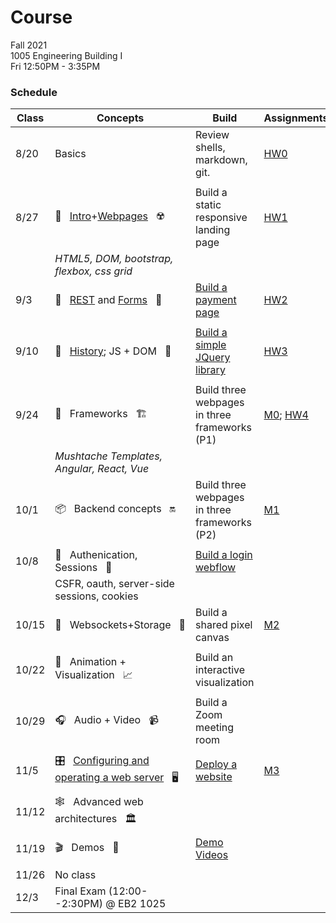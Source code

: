 # Course

Fall 2021  
1005  Engineering Building I  
Fri 12:50PM - 3:35PM  

### Schedule

|Class | Concepts   | Build     | Assignments |
| ---  | -------    |  ---      | ---         |
| 8/20 | Basics | Review shells, markdown, git. | [HW0](HWS/HW0.md)
|      |
| 8/27 | 🧱&nbsp;&nbsp;&nbsp;[Intro](https://docs.google.com/presentation/d/1mEwLvAKG2htjCLRyaMoOBnyqjKtGapbUHwAacrGdLe4/edit?usp=sharing)+[Webpages](https://docs.google.com/presentation/d/1x95eI8pShNnRPJo3HSc0p2pmKJkuJyURtbHdIWi-vIc/edit#slide=id.ge87ee15146_0_0)&nbsp;&nbsp;&nbsp;☢️| Build a static responsive landing page | [HW1](HWS/HW1.md)
|      | _HTML5, DOM, bootstrap, flexbox, css grid_
| 9/3  | 🧾&nbsp;&nbsp;&nbsp;[REST](https://342.docable.cloud/CSC-WebApps/Course/Pages/REST/Rest.md) and [Forms](https://342.docable.cloud/CSC-WebApps/Course/Pages/Forms/Forms.md)&nbsp;&nbsp;&nbsp;🚀| [Build a payment page](https://github.com/CSC-WebApps/Wolfmo) | [HW2](HWS/HW2.md)
|      | 
| 9/10 | 🧪&nbsp;&nbsp;&nbsp;[History](https://docs.google.com/presentation/d/1QnmLH8ZJ6WVMiIfNLdQIko0dcZpyLYsZPQDjgiHzKGw/edit#slide=id.gecbc12aec0_0_0); JS + DOM&nbsp;&nbsp;&nbsp;🎋 | [Build a simple JQuery library](https://342.docable.cloud/CSC-WebApps/Course/Pages/DOM/uQuery.md) | [HW3](HWS/HW3.md)
|      | 
| 9/24 | 🚧&nbsp;&nbsp;&nbsp;Frameworks&nbsp;&nbsp;&nbsp;🏗️ | Build three webpages in three frameworks (P1) | [M0](Project/M0.md); [HW4](HWS/HW4.md)
|      | _Mushtache Templates, Angular, React, Vue_ | 
| 10/1 | 📦&nbsp;&nbsp;&nbsp;Backend concepts&nbsp;&nbsp;&nbsp;🔛 | Build three webpages in three frameworks (P2) | [M1](Project/M1.md)
|      | 
| 10/8 | 🔐&nbsp;&nbsp;&nbsp;Authenication, Sessions&nbsp;&nbsp;&nbsp;💼 | [Build a login webflow](https://github.com/CSC-WebApps/Login)
|      | CSFR, oauth, server-side sessions, cookies 
| 10/15 | 🔅&nbsp;&nbsp;&nbsp;Websockets+Storage&nbsp;&nbsp;&nbsp;🔌 | Build a shared pixel canvas  | [M2](Project/M2.md)
|      | 
| 10/22|  🎨&nbsp;&nbsp;&nbsp;Animation + Visualization&nbsp;&nbsp;&nbsp;📈 | Build an interactive visualization |
|      |
| 10/29| 🎧&nbsp;&nbsp;&nbsp;Audio + Video&nbsp;&nbsp;&nbsp;📹 | Build a Zoom meeting room |
|      |
| 11/5| 🎛️&nbsp;&nbsp;&nbsp;[Configuring and operating a web server](https://docs.google.com/presentation/d/1iiI36n-HhcCmXelAxR7uYKMRghSR6kwUH0omsVNiQ-k/edit#slide=id.p)&nbsp;&nbsp;&nbsp;🖥️ | [Deploy a website](https://github.com/CSC-WebApps/Deploy) | [M3](Project/M3.md)
|      |
| 11/12 | 🕸️&nbsp;&nbsp;&nbsp;Advanced web architectures&nbsp;&nbsp;&nbsp;🏛️
|      |
| 11/19| 🎬&nbsp;&nbsp;&nbsp;Demos&nbsp;&nbsp;&nbsp;💯 | [Demo Videos](Project/Demo.md)
|      |
| 11/26| No class
| 12/3 | Final Exam (12:00--2:30PM) @ EB2 1025 | |  |
